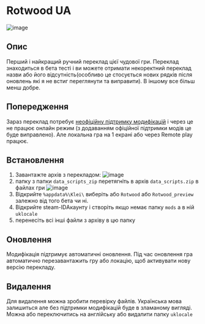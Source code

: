 # Rotwood UA
![image](https://github.com/user-attachments/assets/612ab550-6489-4aa6-906e-7d2c832d739e)

## Опис
Перший і найкращий ручний переклад цієї чудової гри. Переклад знаходиться в бета тесті і ви можете отримати некоректний переклад назви або його відсутність(особливо це стосується нових рядків після оновлень які я не встиг переглянути та виправити). В іншому все більш менш добре.

## Попередження
Зараз переклад потребує [неофіційну підтримку модифікацій](https://github.com/zgibberish/rotwood-modloader) і через це не працює онлайн режим (з додаванням офіційної підтримки модів це буде виправлено). Але локальна гра на 1 екрані або через Remote play працює.

## Встановлення
1. Завантажте архів з перекладом:
![image](https://github.com/user-attachments/assets/1d64338b-7c91-4d25-8799-01f8f3c5a6b8)
2. папку з папки `data_scripts_zip` перетягніть в архів `data_scripts.zip` в файлах гри
![image](https://github.com/user-attachments/assets/474ab883-873d-4b31-856a-66b54e31224f)
3. Відкрийте `%appdata%\Klei\` виберіть або `Rotwood` або `Rotwood_preview` залежно від того бета чи ні.
4. Відкрийте steam-IDАкаунту і створіть якщо немає папку `mods` а в ній `uklocale`
5. перенесіть всі інші файли з архіву в цю папку

## Оновлення
Модифікація підтримує автоматичні оновлення. Під час оновлення гра автоматично перезавантажить гру або локацію, щоб активувати нову версію перекладу.

## Видалення
Для видалення можна зробити перевірку файлів. Українська мова залишиться але без підтримки модифікацій буде в зламаному вигляді. Можна або переключитись на англійську або видалити папку `uklocale`
